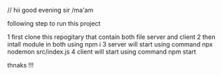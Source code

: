 
// hii good evening sir /ma'am

following step to run this project

1 first clone this repogitary that contain both file server and client
2 then intall module in both using npm i 
3 server will start using command  npx nodemon src/index.js 
4 client will start using command  npm start 



thnaks !!!
